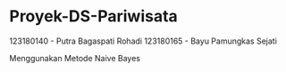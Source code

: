 # Proyek-DS-Pariwisata
123180140 - Putra Bagaspati Rohadi 
123180165 - Bayu Pamungkas Sejati


Menggunakan Metode Naive Bayes
